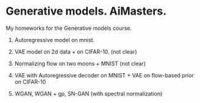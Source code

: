 # Generative models. AiMasters.

My homeworks for the Generative models course.

1. Autoregressive model on mnist.

2. VAE model on 2d data + on CIFAR-10. (not clear)

3. Normalizing flow on two moons + MNIST (not clear)

4. VAE with Autoregressive decoder on MNIST + VAE on flow-based prior on CIFAR-10

5. WGAN, WGAN + gp, SN-GAN (with spectral normalization)
